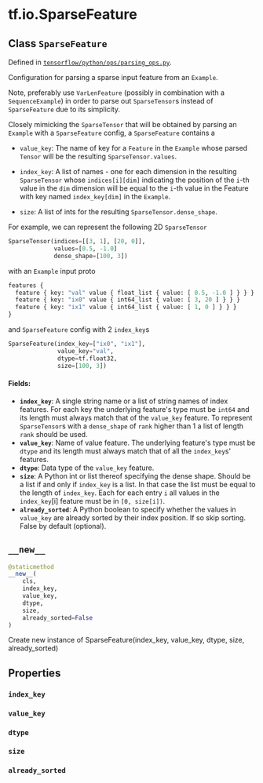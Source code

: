 <div itemscope itemtype="http://developers.google.com/ReferenceObject">
<meta itemprop="name" content="tf.io.SparseFeature" />
<meta itemprop="path" content="Stable" />
<meta itemprop="property" content="index_key"/>
<meta itemprop="property" content="value_key"/>
<meta itemprop="property" content="dtype"/>
<meta itemprop="property" content="size"/>
<meta itemprop="property" content="already_sorted"/>
<meta itemprop="property" content="__new__"/>
</div>

# tf.io.SparseFeature

## Class `SparseFeature`





Defined in [`tensorflow/python/ops/parsing_ops.py`](/code/stable/tensorflow/python/ops/parsing_ops.py).

Configuration for parsing a sparse input feature from an `Example`.

Note, preferably use `VarLenFeature` (possibly in combination with a
`SequenceExample`) in order to parse out `SparseTensor`s instead of
`SparseFeature` due to its simplicity.

Closely mimicking the `SparseTensor` that will be obtained by parsing an
`Example` with a `SparseFeature` config, a `SparseFeature` contains a

* `value_key`: The name of key for a `Feature` in the `Example` whose parsed
  `Tensor` will be the resulting `SparseTensor.values`.

* `index_key`: A list of names - one for each dimension in the resulting
  `SparseTensor` whose `indices[i][dim]` indicating the position of
  the `i`-th value in the `dim` dimension will be equal to the `i`-th value in
  the Feature with key named `index_key[dim]` in the `Example`.

* `size`: A list of ints for the resulting `SparseTensor.dense_shape`.

For example, we can represent the following 2D `SparseTensor`

```python
SparseTensor(indices=[[3, 1], [20, 0]],
             values=[0.5, -1.0]
             dense_shape=[100, 3])
```

with an `Example` input proto

```python
features {
  feature { key: "val" value { float_list { value: [ 0.5, -1.0 ] } } }
  feature { key: "ix0" value { int64_list { value: [ 3, 20 ] } } }
  feature { key: "ix1" value { int64_list { value: [ 1, 0 ] } } }
}
```

and `SparseFeature` config with 2 `index_key`s

```python
SparseFeature(index_key=["ix0", "ix1"],
              value_key="val",
              dtype=tf.float32,
              size=[100, 3])
```

#### Fields:

* <b>`index_key`</b>: A single string name or a list of string names of index features.
    For each key the underlying feature's type must be `int64` and its length
    must always match that of the `value_key` feature.
    To represent `SparseTensor`s with a `dense_shape` of `rank` higher than 1
    a list of length `rank` should be used.
* <b>`value_key`</b>: Name of value feature.  The underlying feature's type must
    be `dtype` and its length must always match that of all the `index_key`s'
    features.
* <b>`dtype`</b>: Data type of the `value_key` feature.
* <b>`size`</b>: A Python int or list thereof specifying the dense shape. Should be a
    list if and only if `index_key` is a list. In that case the list must be
    equal to the length of `index_key`. Each for each entry `i` all values in
    the `index_key`[i] feature must be in `[0, size[i])`.
* <b>`already_sorted`</b>: A Python boolean to specify whether the values in
    `value_key` are already sorted by their index position. If so skip
    sorting. False by default (optional).

<h2 id="__new__"><code>__new__</code></h2>

``` python
@staticmethod
__new__(
    cls,
    index_key,
    value_key,
    dtype,
    size,
    already_sorted=False
)
```

Create new instance of SparseFeature(index_key, value_key, dtype, size, already_sorted)



## Properties

<h3 id="index_key"><code>index_key</code></h3>



<h3 id="value_key"><code>value_key</code></h3>



<h3 id="dtype"><code>dtype</code></h3>



<h3 id="size"><code>size</code></h3>



<h3 id="already_sorted"><code>already_sorted</code></h3>





